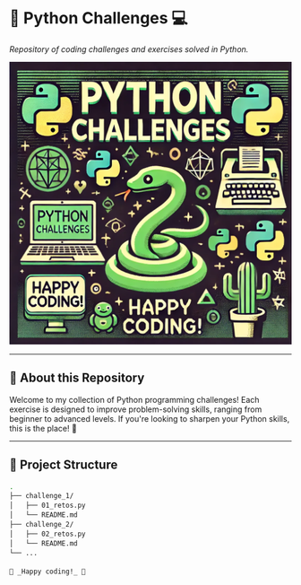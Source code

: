 # 🐍 **Python Challenges** 💻
_Repository of coding challenges and exercises solved in Python._

![Python Challenges Cover](./assets/python.png) 




---

## 🎯 **About this Repository**
Welcome to my collection of Python programming challenges! Each exercise is designed to improve problem-solving skills, ranging from beginner to advanced levels. If you're looking to sharpen your Python skills, this is the place! 🌱

---

## 📁 **Project Structure**
```bash
.
├── challenge_1/
│   ├── 01_retos.py
│   └── README.md
├── challenge_2/
│   ├── 02_retos.py
│   └── README.md
└── ...

🌵 _Happy coding!_ 🐢
